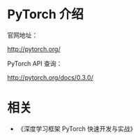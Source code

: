 

# PyTorch 介绍


官网地址：

<http://pytorch.org/>

PyTorch API 查询：

<http://pytorch.org/docs/0.3.0/>






# 相关

- 《深度学习框架 PyTorch 快速开发与实战》
